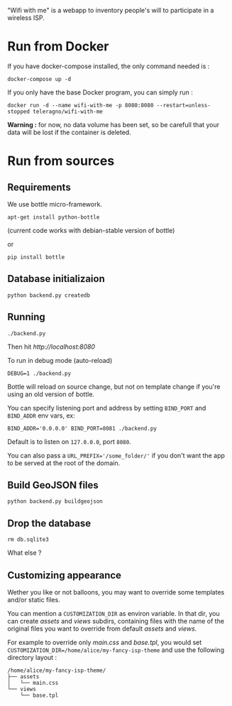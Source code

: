 "Wifi with me" is a webapp to inventory people's will to participate in a wireless ISP.

# Run from Docker

If you have docker-compose installed, the only command needed is :

```console
docker-compose up -d
```

If you only have the base Docker program, you can simply run :

``` console
docker run -d --name wifi-with-me -p 8080:8080 --restart=unless-stopped teleragno/wifi-with-me
```

**Warning :** for now, no data volume has been set, so be carefull that your data will be lost if the container is deleted.

# Run from sources

## Requirements

We use bottle micro-framework.

```console
apt-get install python-bottle
```

(current code works with debian-stable version of bottle)

or

```console
pip install bottle
```

## Database initializaion

```console
python backend.py createdb
```

## Running

```console
./backend.py
```


Then hit *http://localhost:8080*

To run in debug mode (auto-reload)

```console
DEBUG=1 ./backend.py
```

Bottle will reload on source change, but not on template change if you're using
an old version of bottle.

You can specify listening port and address by setting `BIND_PORT` and
`BIND_ADDR` env vars, ex:

```console
BIND_ADDR='0.0.0.0' BIND_PORT=8081 ./backend.py
```

Default is to listen on `127.0.0.0`, port `8080`.

You can also pass a `URL_PREFIX='/some_folder/'` if you don't want the app to be
served at the root of the domain.

## Build GeoJSON files

```console
python backend.py buildgeojson
```

## Drop the database

```console
rm db.sqlite3
```

What else ?

## Customizing appearance

Wether you like or not balloons, you may want to override some templates and/or
static files.

You can mention a `CUSTOMIZATION_DIR` as environ variable. In that dir, you can
create *assets* and *views* subdirs, containing files with the name of the
original files you want to override from default *assets* and *views*.

For example to override only *main.css* and *base.tpl*, you would set
`CUSTOMIZATION_DIR=/home/alice/my-fancy-isp-theme` and use the following directory
layout :

    /home/alice/my-fancy-isp-theme/
    ├── assets
    │   └── main.css
    └── views
        └── base.tpl

